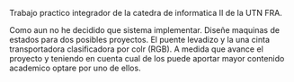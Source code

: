 Trabajo practico integrador de la catedra de informatica II de la UTN FRA.

Como aun no he decidido que sistema implementar. Diseñe maquinas de estados para dos posibles proyectos. El puente levadizo y la una cinta transportadora clasificadora por colr (RGB).
A medida que avance el proyecto y teniendo en cuenta cual de los puede aportar mayor contenido academico optare por uno de ellos.
